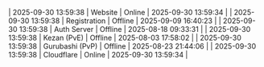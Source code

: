 | 2025-09-30 13:59:38 | Website | Online | 2025-09-30 13:59:34 |
| 2025-09-30 13:59:38 | Registration | Offline | 2025-09-09 16:40:23 |
| 2025-09-30 13:59:38 | Auth Server | Offline | 2025-08-18 09:33:31 |
| 2025-09-30 13:59:38 | Kezan (PvE) | Offline | 2025-08-03 17:58:02 |
| 2025-09-30 13:59:38 | Gurubashi (PvP) | Offline | 2025-08-23 21:44:06 |
| 2025-09-30 13:59:38 | Cloudflare | Online | 2025-09-30 13:59:34 |
